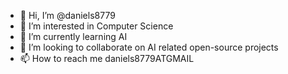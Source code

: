 - 👋 Hi, I’m @daniels8779
- 👀 I’m interested in Computer Science
- 🌱 I’m currently learning AI
- 💞️ I’m looking to collaborate on AI related open-source projects
- 📫 How to reach me daniels8779ATGMAIL


<!---
daniels8779/daniels8779 is a ✨ special ✨ repository because its `README.md` (this file) appears on your GitHub profile.
You can click the Preview link to take a look at your changes.
--->
